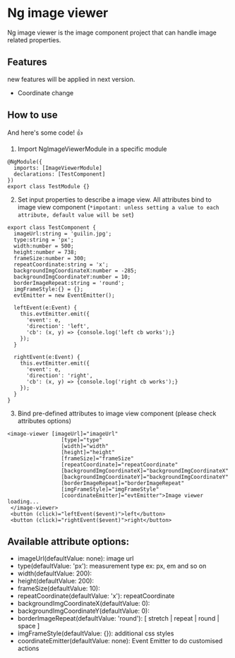 # Ng image viewer

Ng image viewer is the image component project that can handle image related properties.

## Features

new features will be applied in next version.
* Coordinate change

## How to use
And here's some code! :+1:

1. Import NgImageViewerModule in a specific module

```
@NgModule({
  imports: [ImageViewerModule]
  declarations: [TestComponent]
})
export class TestModule {}
```
2. Set input properties to describe a image view. All attributes bind to image view component (`*impotant: unless setting a value to each attribute, default value will be set`)
```
export class TestComponent {
  imageUrl:string = 'guilin.jpg';
  type:string = 'px';
  width:number = 500;
  height:number = 738;
  frameSize:number = 300;
  repeatCoordinate:string = 'x';
  backgroundImgCoordinateX:number = -285;
  backgroundImgCoordinateY:number = 10;
  borderImageRepeat:string = 'round';
  imgFrameStyle:{} = {};
  evtEmitter = new EventEmitter();

  leftEvent(e:Event) {
    this.evtEmitter.emit({
      'event': e,
      'direction': 'left',
      'cb': (x, y) => {console.log('left cb works');}
    });
  }

  rightEvent(e:Event) {
    this.evtEmitter.emit({
      'event': e,
      'direction': 'right',
      'cb': (x, y) => {console.log('right cb works');}
    });
  }
}
```

3. Bind pre-defined attributes to image view component (please check attributes options)
```
<image-viewer [imageUrl]="imageUrl"
                 [type]="type"
                 [width]="width"
                 [height]="height"
                 [frameSize]="frameSize"
                 [repeatCoordinate]="repeatCoordinate"
                 [backgroundImgCoordinateX]="backgroundImgCoordinateX"
                 [backgroundImgCoordinateY]="backgroundImgCoordinateY"
                 [borderImageRepeat]="borderImageRepeat"
                 [imgFrameStyle]="imgFrameStyle"
                 [coordinateEmitter]="evtEmitter">Image viewer loading...
 </image-viewer>
 <button (click)="leftEvent($event)">left</button>
 <button (click)="rightEvent($event)">right</button>
```


## Available attribute options:

 * imageUrl(defaultValue: none): image url
 * type(defaultValue: 'px'): measurement type ex: px, em and so on
 * width(defaultValue: 200):
 * height(defaultValue: 200):
 * frameSize(defaultValue: 10):
 * repeatCoordinate(defaultValue: 'x'): repeatCoordinate
 * backgroundImgCoordinateX(defaultValue: 0):
 * backgroundImgCoordinateY(defaultValue: 0):
 * borderImageRepeat(defaultValue: 'round'): [ stretch | repeat | round | space ]
 * imgFrameStyle(defaultValue: {}): additional css styles
 * coordinateEmitter(defaultValue: none): Event Emitter to do customised actions

